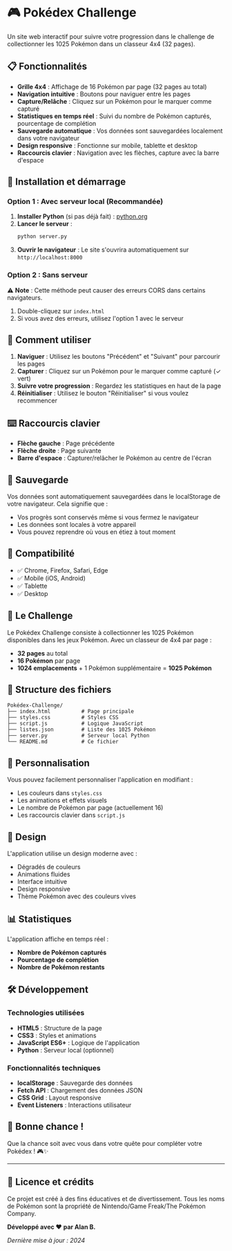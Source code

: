 # 🎮 Pokédex Challenge

Un site web interactif pour suivre votre progression dans le challenge de collectionner les 1025 Pokémon dans un classeur 4x4 (32 pages).

## 📋 Fonctionnalités

- **Grille 4x4** : Affichage de 16 Pokémon par page (32 pages au total)
- **Navigation intuitive** : Boutons pour naviguer entre les pages
- **Capture/Relâche** : Cliquez sur un Pokémon pour le marquer comme capturé
- **Statistiques en temps réel** : Suivi du nombre de Pokémon capturés, pourcentage de complétion
- **Sauvegarde automatique** : Vos données sont sauvegardées localement dans votre navigateur
- **Design responsive** : Fonctionne sur mobile, tablette et desktop
- **Raccourcis clavier** : Navigation avec les flèches, capture avec la barre d'espace

## 🚀 Installation et démarrage

### Option 1 : Avec serveur local (Recommandée)

1. **Installer Python** (si pas déjà fait) : [python.org](https://python.org)
2. **Lancer le serveur** :
   ```bash
   python server.py
   ```
3. **Ouvrir le navigateur** : Le site s'ouvrira automatiquement sur `http://localhost:8000`

### Option 2 : Sans serveur

⚠️ **Note** : Cette méthode peut causer des erreurs CORS dans certains navigateurs.

1. Double-cliquez sur `index.html`
2. Si vous avez des erreurs, utilisez l'option 1 avec le serveur

## 🎯 Comment utiliser

1. **Naviguer** : Utilisez les boutons "Précédent" et "Suivant" pour parcourir les pages
2. **Capturer** : Cliquez sur un Pokémon pour le marquer comme capturé (✓ vert)
3. **Suivre votre progression** : Regardez les statistiques en haut de la page
4. **Réinitialiser** : Utilisez le bouton "Réinitialiser" si vous voulez recommencer

## ⌨️ Raccourcis clavier

- **Flèche gauche** : Page précédente
- **Flèche droite** : Page suivante
- **Barre d'espace** : Capturer/relâcher le Pokémon au centre de l'écran

## 💾 Sauvegarde

Vos données sont automatiquement sauvegardées dans le localStorage de votre navigateur. Cela signifie que :
- Vos progrès sont conservés même si vous fermez le navigateur
- Les données sont locales à votre appareil
- Vous pouvez reprendre où vous en étiez à tout moment

## 📱 Compatibilité

- ✅ Chrome, Firefox, Safari, Edge
- ✅ Mobile (iOS, Android)
- ✅ Tablette
- ✅ Desktop

## 🎯 Le Challenge

Le Pokédex Challenge consiste à collectionner les 1025 Pokémon disponibles dans les jeux Pokémon. Avec un classeur de 4x4 par page :
- **32 pages** au total
- **16 Pokémon** par page
- **1024 emplacements** + 1 Pokémon supplémentaire = **1025 Pokémon**

## 📁 Structure des fichiers

```
Pokédex-Challenge/
├── index.html          # Page principale
├── styles.css          # Styles CSS
├── script.js           # Logique JavaScript
├── listes.json         # Liste des 1025 Pokémon
├── server.py           # Serveur local Python
└── README.md           # Ce fichier
```

## 🔧 Personnalisation

Vous pouvez facilement personnaliser l'application en modifiant :
- Les couleurs dans `styles.css`
- Les animations et effets visuels
- Le nombre de Pokémon par page (actuellement 16)
- Les raccourcis clavier dans `script.js`

## 🎨 Design

L'application utilise un design moderne avec :
- Dégradés de couleurs
- Animations fluides
- Interface intuitive
- Design responsive
- Thème Pokémon avec des couleurs vives

## 📊 Statistiques

L'application affiche en temps réel :
- **Nombre de Pokémon capturés**
- **Pourcentage de complétion**
- **Nombre de Pokémon restants**

## 🛠️ Développement

### Technologies utilisées
- **HTML5** : Structure de la page
- **CSS3** : Styles et animations
- **JavaScript ES6+** : Logique de l'application
- **Python** : Serveur local (optionnel)

### Fonctionnalités techniques
- **localStorage** : Sauvegarde des données
- **Fetch API** : Chargement des données JSON
- **CSS Grid** : Layout responsive
- **Event Listeners** : Interactions utilisateur

## 🎉 Bonne chance !

Que la chance soit avec vous dans votre quête pour compléter votre Pokédex ! 🎮✨

---

## 📄 Licence et crédits

Ce projet est créé à des fins éducatives et de divertissement. Tous les noms de Pokémon sont la propriété de Nintendo/Game Freak/The Pokémon Company.

**Développé avec ❤️ par Alan B.**

*Dernière mise à jour : 2024* 